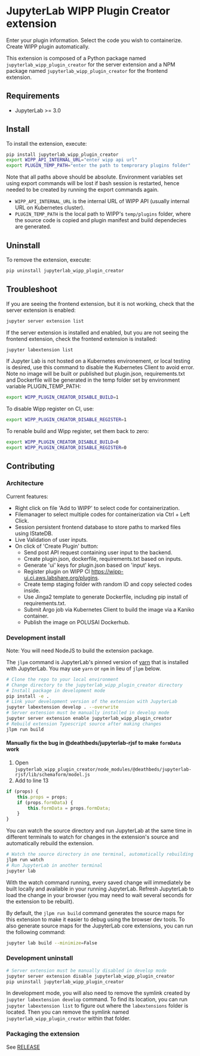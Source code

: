# JupyterLab WIPP Plugin Creator extension

<!-- Create wipp plugin by containerizing local code in various languages,  automate the Plugin generation and testing process using both static analysis and templates.  -->
Enter your plugin information. Select the code you wish to containerize. Create WIPP plugin automatically.

This extension is composed of a Python package named `jupyterlab_wipp_plugin_creator`
for the server extension and a NPM package named `jupyterlab_wipp_plugin_creator`
for the frontend extension.


## Requirements

* JupyterLab >= 3.0

## Install

To install the extension, execute:

```bash
pip install jupyterlab_wipp_plugin_creator
export WIPP_API_INTERNAL_URL="enter wipp api url"
export PLUGIN_TEMP_PATH="enter the path to temprorary plugins folder"
```
Note that all paths above should be absolute. Environment variables set using export commands will be lost if bash session is restarted, hence needed to be created by running the export commands again.

- `WIPP_API_INTERNAL_URL` is the internal URL of WIPP API (usually internal URL on Kubernetes cluster).
- `PLUGIN_TEMP_PATH` is the local path to WIPP's `temp/plugins` folder, where the source code is copied and plugin manifest and build dependecies are generated.

## Uninstall

To remove the extension, execute:

```bash
pip uninstall jupyterlab_wipp_plugin_creator
```


## Troubleshoot

If you are seeing the frontend extension, but it is not working, check
that the server extension is enabled:

```bash
jupyter server extension list
```

If the server extension is installed and enabled, but you are not seeing
the frontend extension, check the frontend extension is installed:

```bash
jupyter labextension list
```

If Jupyter Lab is not hosted on a Kubernetes environement, or local testing is desired, use this command to disable the Kubernetes Client to avoid error. Note no image will be built or published but plugin.json, requirements.txt and Dockerfile will be generated in the temp folder set by environment variable PLUGIN_TEMP_PATH:

```bash
export WIPP_PLUGIN_CREATOR_DISABLE_BUILD=1
```

To disable Wipp register on CI, use:

```bash
export WIPP_PLUGIN_CREATOR_DISABLE_REGISTER=1
```

To renable build and Wipp register, set them back to zero:

```bash
export WIPP_PLUGIN_CREATOR_DISABLE_BUILD=0
export WIPP_PLUGIN_CREATOR_DISABLE_REGISTER=0
```

## Contributing

### Architecture

Current features:

- Right click on file 'Add to WIPP' to select code for containerization.
- Filemanager to select multiple codes for containerization via Ctrl + Left Click.
- Session persistent frontend database to store paths to marked files using IStateDB.
- Live Validation of user inputs.
- On click of 'Create Plugin' button:
    - Send post API request containing user input to the backend.
    - Create plugin.json, dockerfile, requirements.txt based on inputs.
    - Generate 'ui' keys for plugin.json based on 'input' keys.
    - Register plugin on WIPP CI https://wipp-ui.ci.aws.labshare.org/plugins.
    - Create temp staging folder with random ID and copy selected codes inside.
    - Use Jinga2 template to generate Dockerfile, including pip install of requirements.txt.
    - Submit Argo job via Kubernetes Client to build the image via a Kaniko container.
    - Publish the image on POLUSAI Dockerhub.


### Development install

Note: You will need NodeJS to build the extension package.

The `jlpm` command is JupyterLab's pinned version of
[yarn](https://yarnpkg.com/) that is installed with JupyterLab. You may use
`yarn` or `npm` in lieu of `jlpm` below.

```bash
# Clone the repo to your local environment
# Change directory to the jupyterlab_wipp_plugin_creator directory
# Install package in development mode
pip install -e .
# Link your development version of the extension with JupyterLab
jupyter labextension develop . --overwrite
# Server extension must be manually installed in develop mode
jupyter server extension enable jupyterlab_wipp_plugin_creator
# Rebuild extension Typescript source after making changes
jlpm run build
```

#### Manually fix the bug in @deathbeds/jupyterlab-rjsf to make `formData` work
1. Open `jupyterlab_wipp_plugin_creator/node_modules/@deathbeds/jupyterlab-rjsf/lib/schemaform/model.js`
2. Add to line 13
```js
if (props) {
    this.props = props;
    if (props.formData) {
        this.formData = props.formData;
    }
}
```

You can watch the source directory and run JupyterLab at the same time in different terminals to watch for changes in the extension's source and automatically rebuild the extension.

```bash
# Watch the source directory in one terminal, automatically rebuilding when needed
jlpm run watch
# Run JupyterLab in another terminal
jupyter lab
```

With the watch command running, every saved change will immediately be built locally and available in your running JupyterLab. Refresh JupyterLab to load the change in your browser (you may need to wait several seconds for the extension to be rebuilt).

By default, the `jlpm run build` command generates the source maps for this extension to make it easier to debug using the browser dev tools. To also generate source maps for the JupyterLab core extensions, you can run the following command:

```bash
jupyter lab build --minimize=False
```

### Development uninstall

```bash
# Server extension must be manually disabled in develop mode
jupyter server extension disable jupyterlab_wipp_plugin_creator
pip uninstall jupyterlab_wipp_plugin_creator
```

In development mode, you will also need to remove the symlink created by `jupyter labextension develop`
command. To find its location, you can run `jupyter labextension list` to figure out where the `labextensions`
folder is located. Then you can remove the symlink named `jupyterlab_wipp_plugin_creator` within that folder.

### Packaging the extension

See [RELEASE](RELEASE.md)
